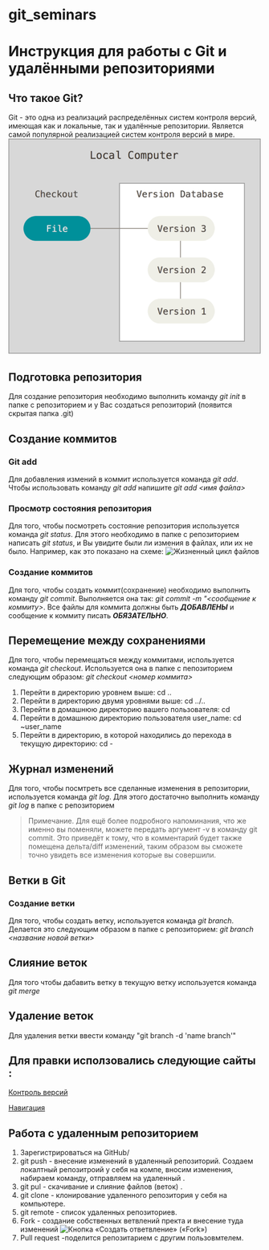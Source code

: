 # git_seminars
# Инструкция для работы с Git и удалёнными репозиториями

## Что такое Git?
Git - это одна из реализаций распределённых систем контроля версий, имеющая как и локальные, так и удалённые репозитории. Является самой популярной реализацией систем контроля версий в мире.
![Локальный контроль версий](local.png)

## Подготовка репозитория
Для создание репозитория необходимо выполнить команду *git init*  в папке с репозиторием и у Вас создаться репозиторий (появится скрытая папка .git)

## Создание коммитов

### Git add
Для добавления измений в коммит используется команда *git add*. Чтобы использовать команду *git add* напишите *git add <имя файла>*

### Просмотр состояния репозитория
Для того, чтобы посмотреть состояние репозитория используется команда *git status*. Для этого необходимо в папке с репозиторием написать *git status*, и Вы увидите были ли измения в файлах, или их не было.
Например, как это показано на схеме:
![Жизненный цикл файлов](lifecycle.jpeg)



### Создание коммитов
Для того, чтобы создать коммит(сохранение) необходимо выполнить команду *git commit*. Выполняется она так: *git commit -m "<сообщение к коммиту>*. Все файлы для коммита должны быть ***ДОБАВЛЕНЫ*** и сообщение к коммиту писать ***ОБЯЗАТЕЛЬНО***.

## Перемещение между сохранениями
Для того, чтобы перемещаться между коммитами, используется команда *git checkout*. Используется она в папке с пепозиторием следующим образом: *git checkout <номер коммита>*
1. Перейти в директорию уровнем выше: cd ..
2. Перейти в директорию двумя уровнями выше: cd ../..
3. Перейти в домашнюю директорию вашего пользователя: cd
4. Перейти в домашнюю директорию пользователя user_name: cd ~user_name
5. Перейти в директорию, в которой находились до перехода в текущую директорию: cd -

## Журнал изменений
Для того, чтобы посмтреть все сделанные изменения в репозитории, используется команда *git log*. Для этого достаточно выполнить команду *git log* в папке с репозиторием

>Примечание. Для ещё более подробного напоминания, 
что же именно вы поменяли, можете передать аргумент -v в команду git commit. 
Это приведёт к тому, что в комментарий будет также помещена дельта/diff изменений, 
таким образом вы сможете точно увидеть все изменения которые вы совершили.

## Ветки в Git

### Создание ветки

Для того, чтобы создать ветку, используется команда *git branch*. Делается это следующим образом в папке с репозиторием: *git branch <название новой ветки>*

## Слияние веток

Для того чтобы дабавить ветку в текущую ветку используется команда *git merge <name branch>*

## Удаление веток
Для удаления ветки ввести команду "git branch -d 'name branch'"


 ## Для правки исползовались следующие сайты :
  [Контроль версий](https://git-scm.com/book/ru/v2/%D0%92%D0%B2%D0%B5%D0%B4%D0%B5%D0%BD%D0%B8%D0%B5-%D0%9E-%D1%81%D0%B8%D1%81%D1%82%D0%B5%D0%BC%D0%B5-%D0%BA%D0%BE%D0%BD%D1%82%D1%80%D0%BE%D0%BB%D1%8F-%D0%B2%D0%B5%D1%80%D1%81%D0%B8%D0%B9)

[Навигация](https://linuxrussia.com/terminal-navigation.html#:~:text=%D0%94%D0%BB%D1%8F%20%D0%BD%D0%B0%D0%B2%D0%B8%D0%B3%D0%B0%D1%86%D0%B8%D0%B8%20%D0%B2%20%D1%82%D0%B5%D1%80%D0%BC%D0%B8%D0%BD%D0%B0%D0%BB%D0%B5%20%D0%B8%D1%81%D0%BF%D0%BE%D0%BB%D1%8C%D0%B7%D1%83%D0%B5%D1%82%D1%81%D1%8F,%D0%B7%D0%B0%D1%82%D0%B5%D0%BC%20%D0%BF%D1%83%D1%82%D1%8C%2C%20%D0%BA%D1%83%D0%B4%D0%B0%20%D0%BD%D1%83%D0%B6%D0%BD%D0%BE%20%D0%BF%D0%B5%D1%80%D0%B5%D0%B9%D1%82%D0%B8.)

## Работа с удаленным репозиторием
1. Зарегистрироваться на  GitHub/
2. git push - внесение изменений в удаленный репозиторий. Создаем локалтный репозитроий у себя на компе, вносим изменения, набираем команду, отправляем на удаленный .
3. git pul - скачивание и слияние файлов (веток) .
4. git clone - клонирование удаленного репозитория у себя на компьютере.
5. git remote - список удаленных репозиториев.
6. Fork - создание собственных ветвлений пректа и внесение туда изменений 
![Кнопка «Создать ответвление» («Fork»)](forkbutton.png)
7. Pull request -поделится репозитарием с другим пользовмтелем.
